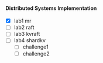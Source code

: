 #### Distributed Systems Implementation
- [x] lab1 mr
- [ ] lab2 raft
- [ ] lab3 kvraft
- [ ] lab4 shardkv
    - [ ] challenge1
    - [ ] challenge2
